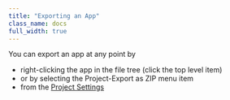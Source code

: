 ```yaml
---
title: "Exporting an App"
class_name: docs
full_width: true
---
```


You can export an app at any point by 

- right-clicking the app in the file tree (click the top level item)
- or by selecting the Project-Export as ZIP menu item
- from the [Project Settings](/docs/settings-prefs/project-settings)
